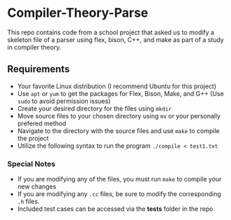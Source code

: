 # Compiler-Theory-Parse
This repo contains code from a school project that asked us to modify a skeleton file of a parser using flex, bison, C++, and make as part of a study in compiler theory. 

## Requirements
- Your favorite Linux distribution (I recommend Ubuntu for this project)
- Use `apt` or `yum` to get the packages for Flex, Bison, Make, and G++ (Use `sudo` to avoid permission issues)
- Create your desired directory for the files using `mkdir`
- Move source files to your chosen directory using `mv` or your personally prefered method
- Navigate to the directory with the source files and use `make` to compile the project
- Utilize the following syntax to run the program `./compile < test1.txt`

### Special Notes
- If you are modifying any of the files, you must run `make` to compile your new changes
- If you are modifying any `.cc` files, be sure to modify the corresponding `.h` files.
- Included test cases can be accessed via the **tests** folder in the repo
